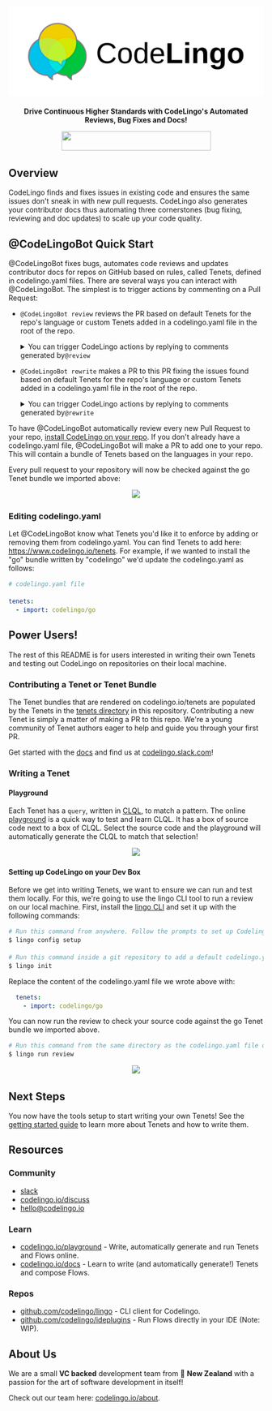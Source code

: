 

<h3 align="center"> <a href="https://codelingo.io" target="_blank">
    <img src="./public/img/CLLogo.svg" />
  </a> </h3>

<p align="center">
  <b>Drive Continuous Higher Standards with CodeLingo's Automated Reviews, Bug Fixes and Docs! </b>
</p>

<p align="center">
  <a href="https://github.com/apps/codelingo" target="_blank">
    <img width="295" height="38" src="https://raw.githubusercontent.com/codelingo/codelingo/master/public/img/install.png" />
  </a>
</p>

## Overview

CodeLingo finds and fixes issues in existing code and ensures the same issues don't sneak in with new pull requests. CodeLingo also generates your contributor docs thus automating three cornerstones (bug fixing, reviewing and doc updates) to scale up your code quality.


<!-- TODO CLQL tutorial -->

## @CodeLingoBot Quick Start

@CodeLingoBot fixes bugs, automates code reviews and updates contributor docs for repos on GitHub based on rules, called Tenets, defined in codelingo.yaml files. There are several ways you can interact with @CodeLingoBot. The simplest is to trigger actions by commenting on a Pull Request:

+ `@CodeLingoBot review` reviews the PR based on default Tenets for the repo's language or custom Tenets added in a codelingo.yaml file in the root of the repo. <details><summary>You can trigger CodeLingo actions by replying to comments generated by`@review`</summary>
    + `@CodeLingoBot review ignore [reason]` ignores the issue for current and future reviews with an optional reason why.
    + `@CodeLingoBot review un-ignore` un-ignores the issue for current and future reviews.
+ `@CodeLingoBot rewrite` makes a PR to this PR fixing the issues found based on default Tenets for the repo's language or custom Tenets added in a codelingo.yaml file in the root of the repo. <details><summary>You can trigger CodeLingo actions by replying to comments generated by`@rewrite`</summary>
  
    + `@CodeLingoBot rewrite set <varname>` sets the value of a variable in a rewrite template.

To have @CodeLingoBot automatically review every new Pull Request to your repo, [install CodeLingo on your repo](https://github.com/apps/codelingo). If you don't already have a codelingo.yaml file, @CodeLingoBot will make a PR to add one to your repo. This will contain a bundle of Tenets based on the languages in your repo.

Every pull request to your repository will now be checked against the go Tenet bundle we imported above:

<p align="center">
<img src="https://raw.githubusercontent.com/codelingo/codelingo/master/public/img/cl_review2.png" />
</p>

### Editing codelingo.yaml

Let @CodeLingoBot know what Tenets you'd like it to enforce by adding or removing them from codelingo.yaml. You can find Tenets to add here: https://www.codelingo.io/tenets. For example, if we wanted to install the "go" bundle written by "codelingo" we'd update the codelingo.yaml as follows:

```yaml
# codelingo.yaml file

tenets:
  - import: codelingo/go
```

## Power Users!

The rest of this README is for users interested in writing their own Tenets and testing out CodeLingo on repositories on their local machine.

### Contributing a Tenet or Tenet Bundle

The Tenet bundles that are rendered on codelingo.io/tenets are populated by the Tenets in the [tenets directory](https://github.com/codelingo/codelingo/tree/master/tenets) in this repository. Contributing a new Tenet is simply a matter of making a PR to this repo. We're a young community of Tenet authors eager to help and guide you through your first PR.

Get started with the [docs](https://www.codelingo.io/docs) and find us at [codelingo.slack.com](https://codelingo.slack.com)!

### Writing a Tenet

#### Playground

Each Tenet has a `query`, written in [CLQL](https://www.codelingo.io/docs/concepts/CLQL/), to match a pattern. The online [playground](https://codelingo.io/playground) is a quick way to test and learn CLQL. It has a box of source code next to a box of CLQL. Select the source code and the playground will automatically generate the CLQL to match that selection!

<p align="center">
  <a href="https://codelingo.io/playground" target="_blank">
    <img src="https://raw.githubusercontent.com/codelingo/codelingo/master/public/img/cl_sandbox.png" />
  </a>
</p>

#### Setting up CodeLingo on your Dev Box

Before we get into writing Tenets, we want to ensure we can run and test them locally. For this, we're going to use the lingo CLI tool to run a review on our local machine. First, install the [lingo CLI](https://github.com/codelingo/lingo/releases/latest) and set it up with the following commands:

```bash
# Run this command from anywhere. Follow the prompts to set up Codelingo on your machine.
$ lingo config setup

# Run this command inside a git repository to add a default codelingo.yaml file in the current directory.
$ lingo init
```

Replace the content of the codelingo.yaml file we wrote above with:

```yaml
  tenets:
    - import: codelingo/go
```

You can now run the review to check your source code against the go Tenet bundle we imported above.

```bash
# Run this command from the same directory as the codelingo.yaml file or any of its sub directories.
$ lingo run review
```

<p align="center">
<img src="https://raw.githubusercontent.com/codelingo/codelingo/master/public/img/cl_local_review.png" />
</p>

## Next Steps

You now have the tools setup to start writing your own Tenets! See the [getting started guide](https://www.codelingo.io/docs/#getting-started) to learn more about Tenets and how to write them.

## Resources

### Community

<!-- TODO slack numbers -->

 - [slack](https://join.slack.com/t/codelingo/shared_invite/enQtNDYxOTYyNTI5NjUwLWFiNjFjOTM3YzgzMjA4NjNiNDhmN2RkZWNlODM0ZTM5NTkzOThhZjczN2ZlYmNkMjhkNDBkYjBlMjQ1NDk2NTQ)
 - [codelingo.io/discuss](http://codelingo.io/discuss)
 - [hello@codelingo.io](mailto:hello@codelingo.io)

### Learn

- [codelingo.io/playground](https://codelingo.io/playground) - Write, automatically generate and run Tenets and Flows online.
- [codelingo.io/docs](https://codelingo.io/docs) - Learn to write (and automatically generate!) Tenets and compose Flows.

### Repos 

- [github.com/codelingo/lingo](https://github.com/codelingo/lingo) - CLI client for Codelingo.
- [github.com/codelingo/ideplugins](https://github.com/codelingo/ideplugins) - Run Flows directly in your IDE (Note: WIP).

<!-- TODO: add these
- [github.com/codelingo/lexiconsdk](https://github.com/codelingo/lexiconsdk) - Add support for new Lexicons
- [github.com/codelingo/flowsdk](https://github.com/codelingo/flowsdk)
-->

<!-- TODO: lexiconsdk -->

## About Us

We are a small **VC backed** development team from 🥝 **New Zealand** with a passion for the art of software development in itself!

Check out our team here: <a href="https://www.codelingo.io/about" target="_blank">codelingo.io/about</a>.
